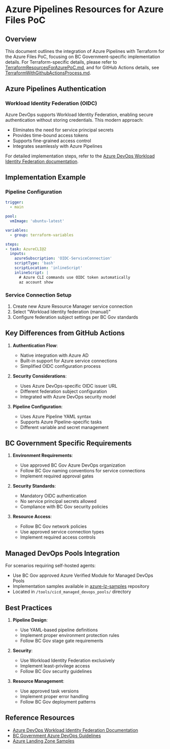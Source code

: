 # Azure Pipelines Resources for Azure Files PoC

## Overview
This document outlines the integration of Azure Pipelines with Terraform for the Azure Files PoC, focusing on BC Government-specific implementation details. For Terraform-specific details, please refer to [TerraformResourcesForAzurePoC.md](./TerraformResourcesForAzurePoC.md), and for GitHub Actions details, see [TerraformWithGithubActionsProcess.md](./TerraformWithGithubActionsProcess.md).

## Azure Pipelines Authentication

### Workload Identity Federation (OIDC)
Azure DevOps supports Workload Identity Federation, enabling secure authentication without storing credentials. This modern approach:
- Eliminates the need for service principal secrets
- Provides time-bound access tokens
- Supports fine-grained access control
- Integrates seamlessly with Azure Pipelines

For detailed implementation steps, refer to the [Azure DevOps Workload Identity Federation documentation](https://devblogs.microsoft.com/devops/introduction-to-azure-devops-workload-identity-federation-oidc-with-terraform/).

## Implementation Example

### Pipeline Configuration
```yaml
trigger:
  - main

pool:
  vmImage: 'ubuntu-latest'

variables:
  - group: terraform-variables

steps:
- task: AzureCLI@2
  inputs:
    azureSubscription: 'OIDC-ServiceConnection'
    scriptType: 'bash'
    scriptLocation: 'inlineScript'
    inlineScript: |
      # Azure CLI commands use OIDC token automatically
      az account show
```

### Service Connection Setup
1. Create new Azure Resource Manager service connection
2. Select "Workload Identity federation (manual)"
3. Configure federation subject settings per BC Gov standards

## Key Differences from GitHub Actions

1. **Authentication Flow**:
   - Native integration with Azure AD
   - Built-in support for Azure service connections
   - Simplified OIDC configuration process

2. **Security Considerations**:
   - Uses Azure DevOps-specific OIDC issuer URL
   - Different federation subject configuration
   - Integrated with Azure DevOps security model

3. **Pipeline Configuration**:
   - Uses Azure Pipeline YAML syntax
   - Supports Azure Pipeline-specific tasks
   - Different variable and secret management

## BC Government Specific Requirements

1. **Environment Requirements**:
   - Use approved BC Gov Azure DevOps organization
   - Follow BC Gov naming conventions for service connections
   - Implement required approval gates

2. **Security Standards**:
   - Mandatory OIDC authentication
   - No service principal secrets allowed
   - Compliance with BC Gov security policies

3. **Resource Access**:
   - Follow BC Gov network policies
   - Use approved service connection types
   - Implement required access controls

## Managed DevOps Pools Integration

For scenarios requiring self-hosted agents:
- Use BC Gov approved Azure Verified Module for Managed DevOps Pools
- Implementation samples available in [azure-lz-samples](https://github.com/bcgov/azure-lz-samples) repository
- Located in `/tools/cicd_managed_devops_pools/` directory

## Best Practices

1. **Pipeline Design**:
   - Use YAML-based pipeline definitions
   - Implement proper environment protection rules
   - Follow BC Gov stage gate requirements

2. **Security**:
   - Use Workload Identity Federation exclusively
   - Implement least-privilege access
   - Follow BC Gov security guidelines

3. **Resource Management**:
   - Use approved task versions
   - Implement proper error handling
   - Follow BC Gov deployment patterns

## Reference Resources
- [Azure DevOps Workload Identity Federation Documentation](https://devblogs.microsoft.com/devops/introduction-to-azure-devops-workload-identity-federation-oidc-with-terraform/)
- [BC Government Azure DevOps Guidelines](https://developer.gov.bc.ca/docs/default/component/public-cloud-techdocs/azure/best-practices/iac-and-ci-cd/)
- [Azure Landing Zone Samples](https://github.com/bcgov/azure-lz-samples)
